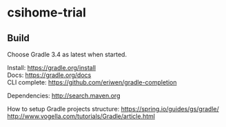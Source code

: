 # csihome-trial

## Build 
Choose Gradle 3.4 as latest when started.

Install: https://gradle.org/install \
Docs: https://gradle.org/docs \
CLI complete: https://github.com/eriwen/gradle-completion

Dependencies: http://search.maven.org

How to setup Gradle projects structure:
https://spring.io/guides/gs/gradle/
http://www.vogella.com/tutorials/Gradle/article.html


## 
